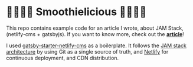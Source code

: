 # 🥕🥒🍓🥤 Smoothielicious 🍹🥝🍊🍏
This repo contains example code for an article I wrote, about JAM Stack, (netlify-cms + gatsbyjs). If you want to know more, check out the **[article](https://medium.com/@maciejmatu)**!

I used [gatsby-starter-netlify-cms](https://github.com/AustinGreen/gatsby-starter-netlify-cms) as a boilerplate. It follows the [JAM stack architecture](https://jamstack.org) by using Git as a single source of truth, and [Netlify](https://www.netlify.com) for continuous deployment, and CDN distribution.
